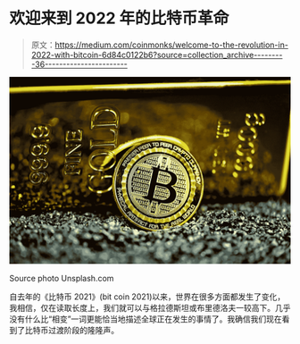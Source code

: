# 欢迎来到 2022 年的比特币革命

> 原文：<https://medium.com/coinmonks/welcome-to-the-revolution-in-2022-with-bitcoin-6d84c0122b6?source=collection_archive---------36----------------------->

![](img/1e0ddf16699f7924295e799b3b7710be.png)

Source photo Unsplash.com

自去年的《比特币 2021》(bit coin 2021)以来，世界在很多方面都发生了变化，我相信，仅在读取长度上，我们就可以与格拉德斯坦或布里德洛夫一较高下。几乎没有什么比“相变”一词更能恰当地描述全球正在发生的事情了。我确信我们现在看到了比特币过渡阶段的隆隆声。